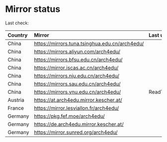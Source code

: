 <script src="./time.js"></script>
# Mirror status
Last check: <script type="text/javascript">localize(1695003774.6567295);</script>

|Country|Mirror|Last update|
|:------|:-----|:----------|
|China|https://mirrors.tuna.tsinghua.edu.cn/arch4edu/|<script type="text/javascript">localize(1694975229);</script>|
|China|https://mirrors.aliyun.com/arch4edu/|<script type="text/javascript">localize(1694975229);</script>|
|China|https://mirrors.bfsu.edu.cn/arch4edu/|<script type="text/javascript">localize(1694975229);</script>|
|China|https://mirror.iscas.ac.cn/arch4edu/|<script type="text/javascript">localize(1694975229);</script>|
|China|https://mirrors.nju.edu.cn/arch4edu/|<script type="text/javascript">localize(1694975229);</script>|
|China|https://mirrors.sau.edu.cn/arch4edu/|<script type="text/javascript">localize(1694975229);</script>|
|China|https://mirrors.ynu.edu.cn/arch4edu/|ReadTimeout|
|Austria|https://at.arch4edu.mirror.kescher.at/|<script type="text/javascript">localize(1694975229);</script>|
|France|https://mirror.lesviallon.fr/arch4edu/|<script type="text/javascript">localize(1694975229);</script>|
|Germany|https://pkg.fef.moe/arch4edu/|<script type="text/javascript">localize(1694975229);</script>|
|Germany|https://de.arch4edu.mirror.kescher.at/|<script type="text/javascript">localize(1694975229);</script>|
|Germany|https://mirror.sunred.org/arch4edu/|<script type="text/javascript">localize(1694975229);</script>|

<script src="./tablefilter/tablefilter.js"></script>
<script src="./table.js"></script>